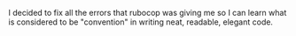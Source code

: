 I decided to fix all the errors that rubocop was giving me so I can learn what is considered to be "convention" in writing neat, readable, elegant code.
